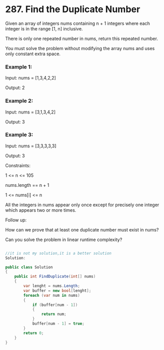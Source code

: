 # 287. Find the Duplicate Number
Given an array of integers nums containing n + 1 integers where each integer is in the range [1, n] inclusive.

There is only one repeated number in nums, return this repeated number.

You must solve the problem without modifying the array nums and uses only constant extra space.

 

### Example 1:

Input: nums = [1,3,4,2,2]

Output: 2
### Example 2:

Input: nums = [3,1,3,4,2]

Output: 3
### Example 3:

Input: nums = [3,3,3,3,3]

Output: 3
 

Constraints:

1 <= n <= 105

nums.length == n + 1

1 <= nums[i] <= n

All the integers in nums appear only once except for precisely one integer which appears two or more times.
 

Follow up:

How can we prove that at least one duplicate number must exist in nums?

Can you solve the problem in linear runtime complexity?

```csharp

//it is not my solution,it is a better solution
Solution:

public class Solution 
{
    public int FindDuplicate(int[] nums)
    {
        var lenght = nums.Length;
        var buffer = new bool[lenght];
        foreach (var num in nums)
        {
            if (buffer[num - 1])
            {
                return num;
            }
            buffer[num - 1] = true;
        }
        return 0;
    }
}

```
